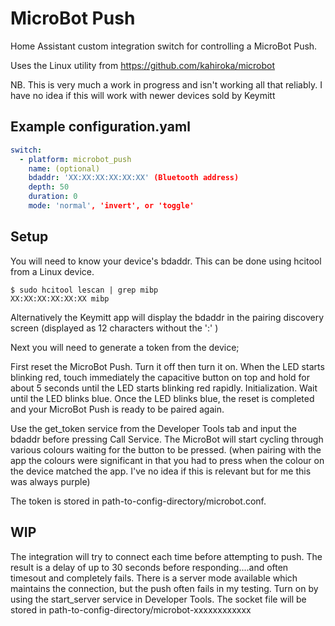# MicroBot Push
Home Assistant custom integration switch for controlling a MicroBot Push.

Uses the Linux utility from https://github.com/kahiroka/microbot

NB. This is very much a work in progress and isn't working all that reliably.
I have no idea if this will work with newer devices sold by Keymitt

## Example configuration.yaml

```yaml
switch:
  - platform: microbot_push
    name: (optional)
    bdaddr: 'XX:XX:XX:XX:XX:XX' (Bluetooth address)
    depth: 50
    duration: 0
    mode: 'normal', 'invert', or 'toggle'
```

## Setup
You will need to know your device's bdaddr. This can be done using hcitool from a Linux device.

    $ sudo hcitool lescan | grep mibp
    XX:XX:XX:XX:XX:XX mibp
    
Alternatively the Keymitt app will display the bdaddr in the pairing discovery screen (displayed as 12 characters without the ':' )
    
Next you will need to generate a token from the device;

First reset the MicroBot Push. Turn it off then turn it on. When the LED starts blinking red, touch immediately the capacitive button on top and hold for about 5 seconds until the LED starts blinking red rapidly. Initialization. Wait until the LED blinks blue. Once the LED blinks blue, the reset is completed and your MicroBot Push is ready to be paired again.

Use the get_token service from the Developer Tools tab and input the bdaddr before pressing Call Service. The MicroBot will start cycling through various colours waiting for the button to be pressed. (when pairing with the app the colours were significant in that you had to press when the colour on the device matched the app. I've no idea if this is relevant but for me this was always purple) 

The token is stored in path-to-config-directory/microbot.conf.

## WIP
The integration will try to connect each time before attempting to push. The result is a delay of up to 30 seconds before responding....and often timesout and completely fails.
There is a server mode available which maintains the connection, but the push often fails in my testing. Turn on by using the start_server service in Developer Tools.
The socket file will be stored in path-to-config-directory/microbot-xxxxxxxxxxxx

